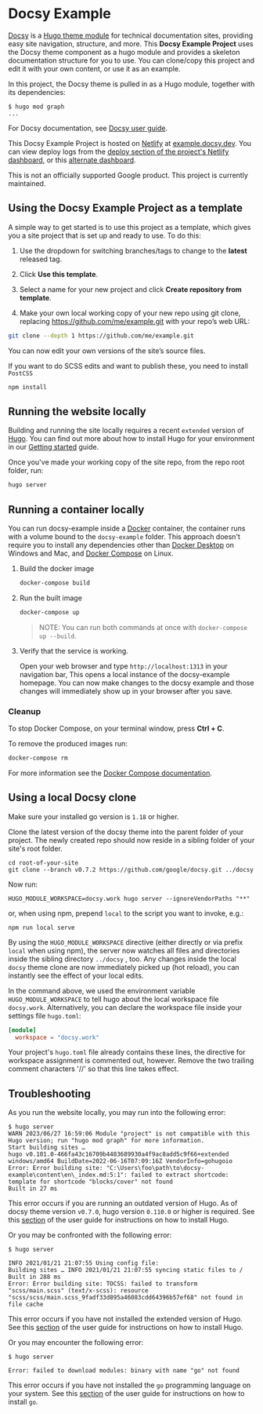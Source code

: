 # Docsy Example

[Docsy][] is a [Hugo theme module][] for technical documentation sites,
providing easy site navigation, structure, and more. This **Docsy Example
Project** uses the Docsy theme component as a hugo module and provides a
skeleton documentation structure for you to use. You can clone/copy this project
and edit it with your own content, or use it as an example.

In this project, the Docsy theme is pulled in as a Hugo module, together with
its dependencies:

```console
$ hugo mod graph
...
```

For Docsy documentation, see [Docsy user guide][].

This Docsy Example Project is hosted on [Netlify][] at [example.docsy.dev][].
You can view deploy logs from the [deploy section of the project's Netlify
dashboard][deploys], or this [alternate dashboard][].

This is not an officially supported Google product. This project is currently
maintained.

## Using the Docsy Example Project as a template

A simple way to get started is to use this project as a template, which gives
you a site project that is set up and ready to use. To do this:

1. Use the dropdown for switching branches/tags to change to the **latest**
   released tag.

2. Click **Use this template**.

3. Select a name for your new project and click **Create repository from
   template**.

4. Make your own local working copy of your new repo using git clone, replacing
   https://github.com/me/example.git with your repo’s web URL:

```bash
git clone --depth 1 https://github.com/me/example.git
```

You can now edit your own versions of the site’s source files.

If you want to do SCSS edits and want to publish these, you need to install
`PostCSS`

```bash
npm install
```

## Running the website locally

Building and running the site locally requires a recent `extended` version of
[Hugo](https://gohugo.io). You can find out more about how to install Hugo for
your environment in our
[Getting started](https://www.docsy.dev/docs/getting-started/#prerequisites-and-installation)
guide.

Once you've made your working copy of the site repo, from the repo root folder,
run:

```bash
hugo server
```

## Running a container locally

You can run docsy-example inside a [Docker](https://docs.docker.com/) container,
the container runs with a volume bound to the `docsy-example` folder. This
approach doesn't require you to install any dependencies other than
[Docker Desktop](https://www.docker.com/products/docker-desktop) on Windows and
Mac, and [Docker Compose](https://docs.docker.com/compose/install/) on Linux.

1. Build the docker image

   ```bash
   docker-compose build
   ```

1. Run the built image

   ```bash
   docker-compose up
   ```

   > NOTE: You can run both commands at once with `docker-compose up --build`.

1. Verify that the service is working.

   Open your web browser and type `http://localhost:1313` in your navigation
   bar, This opens a local instance of the docsy-example homepage. You can now
   make changes to the docsy example and those changes will immediately show up
   in your browser after you save.

### Cleanup

To stop Docker Compose, on your terminal window, press **Ctrl + C**.

To remove the produced images run:

```bash
docker-compose rm
```

For more information see the [Docker Compose documentation][].

## Using a local Docsy clone

Make sure your installed go version is `1.18` or higher.

Clone the latest version of the docsy theme into the parent folder of your
project. The newly created repo should now reside in a sibling folder of your
site's root folder.

```shell
cd root-of-your-site
git clone --branch v0.7.2 https://github.com/google/docsy.git ../docsy
```

Now run:

```shell
HUGO_MODULE_WORKSPACE=docsy.work hugo server --ignoreVendorPaths "**"
```

or, when using npm, prepend `local` to the script you want to invoke, e.g.:

```shell
npm run local serve
```

By using the `HUGO_MODULE_WORKSPACE` directive (either directly or via prefix
`local` when using npm), the server now watches all files and directories inside
the sibling directory `../docsy` , too. Any changes inside the local `docsy`
theme clone are now immediately picked up (hot reload), you can instantly see
the effect of your local edits.

In the command above, we used the environment variable `HUGO_MODULE_WORKSPACE`
to tell hugo about the local workspace file `docsy.work`. Alternatively, you can
declare the workspace file inside your settings file `hugo.toml`:

```toml
[module]
  workspace = "docsy.work"
```

Your project's `hugo.toml` file already contains these lines, the directive for
workspace assignment is commented out, however. Remove the two trailing comment
characters '//' so that this line takes effect.

## Troubleshooting

As you run the website locally, you may run into the following error:

```console
$ hugo server
WARN 2023/06/27 16:59:06 Module "project" is not compatible with this Hugo version; run "hugo mod graph" for more information.
Start building sites …
hugo v0.101.0-466fa43c16709b4483689930a4f9ac8add5c9f66+extended windows/amd64 BuildDate=2022-06-16T07:09:16Z VendorInfo=gohugoio
Error: Error building site: "C:\Users\foo\path\to\docsy-example\content\en\_index.md:5:1": failed to extract shortcode: template for shortcode "blocks/cover" not found
Built in 27 ms
```

This error occurs if you are running an outdated version of Hugo. As of docsy
theme version `v0.7.0`, hugo version `0.110.0` or higher is required. See this
[section](https://www.docsy.dev/docs/get-started/docsy-as-module/installation-prerequisites/#install-hugo)
of the user guide for instructions on how to install Hugo.

Or you may be confronted with the following error:

```console
$ hugo server

INFO 2021/01/21 21:07:55 Using config file:
Building sites … INFO 2021/01/21 21:07:55 syncing static files to /
Built in 288 ms
Error: Error building site: TOCSS: failed to transform "scss/main.scss" (text/x-scss): resource "scss/scss/main.scss_9fadf33d895a46083cdd64396b57ef68" not found in file cache
```

This error occurs if you have not installed the extended version of Hugo. See
this
[section](https://www.docsy.dev/docs/get-started/docsy-as-module/installation-prerequisites/#install-hugo)
of the user guide for instructions on how to install Hugo.

Or you may encounter the following error:

```console
$ hugo server

Error: failed to download modules: binary with name "go" not found
```

This error occurs if you have not installed the `go` programming language on
your system. See this
[section](https://www.docsy.dev/docs/get-started/docsy-as-module/installation-prerequisites/#install-go-language)
of the user guide for instructions on how to install `go`.

[alternate dashboard]: https://app.netlify.com/sites/Ticketeer/deploys
[deploys]: https://app.netlify.com/sites/docsy-example/deploys
[Docsy user guide]: https://docsy.dev/docs
[Docsy]: https://github.com/google/docsy
[example.docsy.dev]: https://example.docsy.dev
[Hugo theme module]:
  https://gohugo.io/hugo-modules/use-modules/#use-a-module-for-a-theme
[Netlify]: https://netlify.com
[Docker Compose documentation]: https://docs.docker.com/compose/gettingstarted/
